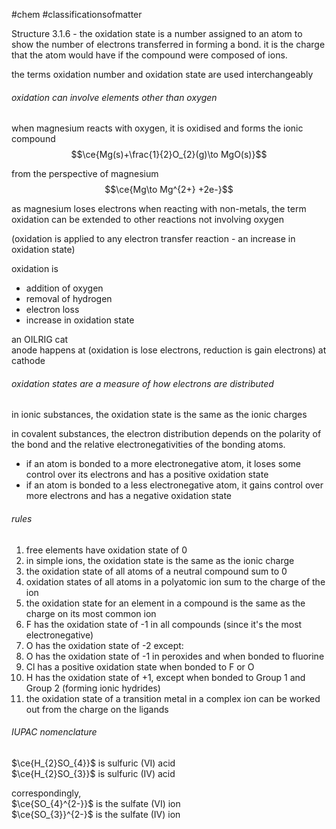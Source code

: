 #chem #classificationsofmatter  
  
Structure 3.1.6 - the oxidation state is a number assigned to an atom to show the number of electrons transferred in forming a bond. it is the charge that the atom would have if the compound were composed of ions.  
  
the terms oxidation number and oxidation state are used interchangeably  
  
###### oxidation can involve elements other than oxygen  
when magnesium reacts with oxygen, it is oxidised and forms the ionic compound  
$$\ce{Mg(s)+\frac{1}{2}O_{2}(g)\to MgO(s)}$$  
  
from the perspective of magnesium  
$$\ce{Mg\to Mg^{2+} +2e-}$$  
  
as magnesium loses electrons when reacting with non-metals, the term oxidation can be extended to other reactions not involving oxygen  
  
(oxidation is applied to any electron transfer reaction - an increase in oxidation state)  
  
oxidation is  
- addition of oxygen  
- removal of hydrogen  
- electron loss  
- increase in oxidation state  
  
an OILRIG cat  
anode happens at (oxidation is lose electrons, reduction is gain electrons) at cathode  
  
###### oxidation states are a measure of how electrons are distributed  
in ionic substances, the oxidation state is the same as the ionic charges  
  
in covalent substances, the electron distribution depends on the polarity of the bond and the relative electronegativities of the bonding atoms.   
  
- if an atom is bonded to a more electronegative atom, it loses some control over its electrons and has a positive oxidation state  
- if an atom is bonded to a less electronegative atom, it gains control over more electrons and has a negative oxidation state  
  
###### rules  
1. free elements have oxidation state of 0  
2. in simple ions, the oxidation state is the same as the ionic charge  
3. the oxidation state of all atoms of a neutral compound sum to 0  
4. oxidation states of all atoms in a polyatomic ion sum to the charge of the ion  
5. the oxidation state for an element in a compound is the same as the charge on its most common ion  
6. F has the oxidation state of -1 in all compounds (since it's the most electronegative)  
7. O has the oxidation state of -2 except:  
8. O has the oxidation state of -1 in peroxides and when bonded to fluorine  
10. Cl has a positive oxidation state when bonded to F or O  
11. H has the oxidation state of +1, except when bonded to Group 1 and Group 2 (forming ionic hydrides)  
12. the oxidation state of a transition metal in a complex ion can be worked out from the charge on the ligands  
  
###### IUPAC nomenclature  
$\ce{H_{2}SO_{4}}$ is sulfuric (VI) acid  
$\ce{H_{2}SO_{3}}$ is sulfuric (IV) acid  
  
correspondingly,  
$\ce{SO_{4}^{2-}}$ is the sulfate (VI) ion  
$\ce{SO_{3}}^{2-}$ is the sulfate (IV) ion